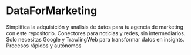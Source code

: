 # DataForMarketing
Simplifica la adquisición y análisis de datos para tu agencia de marketing con este repositorio. Conectores para noticias y redes, sin intermediarios. Solo necesitas Google y TrawlingWeb para transformar datos en insights. Procesos rápidos y autónomos
